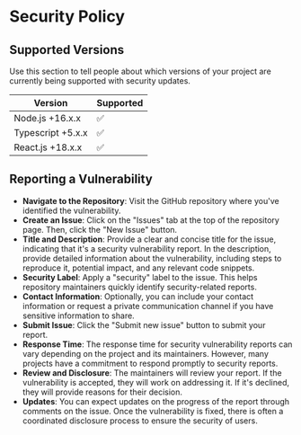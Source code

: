 # Security Policy

## Supported Versions

Use this section to tell people about which versions of your project are
currently being supported with security updates.

| Version | Supported          |
| ------- | ------------------ |
| Node.js +16.x.x     | :white_check_mark:   |
| Typescript +5.x.x   | :white_check_mark:   |
| React.js +18.x.x    | :white_check_mark:   |

## Reporting a Vulnerability

- **Navigate to the Repository**: Visit the GitHub repository where you've identified the vulnerability.
- **Create an Issue**: Click on the "Issues" tab at the top of the repository page. Then, click the "New Issue" button.
- **Title and Description**: Provide a clear and concise title for the issue, indicating that it's a security vulnerability report. In the description, provide detailed information about the vulnerability, including steps to reproduce it, potential impact, and any relevant code snippets.
- **Security Label**: Apply a "security" label to the issue. This helps repository maintainers quickly identify security-related reports.
- **Contact Information**: Optionally, you can include your contact information or request a private communication channel if you have sensitive information to share.
- **Submit Issue**: Click the "Submit new issue" button to submit your report.
- **Response Time**: The response time for security vulnerability reports can vary depending on the project and its maintainers. However, many projects have a commitment to respond promptly to security reports.
- **Review and Disclosure**: The maintainers will review your report. If the vulnerability is accepted, they will work on addressing it. If it's declined, they will provide reasons for their decision.
- **Updates**: You can expect updates on the progress of the report through comments on the issue. Once the vulnerability is fixed, there is often a coordinated disclosure process to ensure the security of users.



